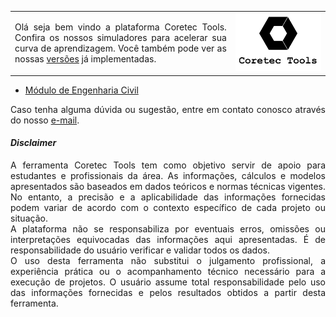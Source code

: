 <table>
  <tr>
    <td style="width:70%;">
      <p align="justify">
      Olá seja bem vindo a plataforma Coretec Tools. Confira os nossos simuladores para acelerar sua curva de aprendizagem. Você também pode ver as nossas <a href="https://github.com/wmpjrufg/coretectools/blob/main/version.md" target="_blank">versões</a> já implementadas.
      </p>
    </td>
    <td style="width:50%;"><img src="imgs/2.svg"/></td>  
  </tr>
</table> 

<ul>
<li><a href="https://coretectoolsengcivil.streamlit.app/" target="_blank">Módulo de Engenharia Civil</a></li>
</ul>

<p align="justify">
Caso tenha alguma dúvida ou sugestão, entre em contato conosco através do nosso <a href="mailto:wanderlei_junior@ufcat.edu.br">e-mail</a>.
</p>

<h4><i>Disclaimer</i></h4>
<p align="justify">
A ferramenta Coretec Tools tem como objetivo servir de apoio para estudantes e profissionais da área. As informações, cálculos e modelos apresentados são baseados em dados teóricos e normas técnicas vigentes. No entanto, a precisão e a aplicabilidade das informações fornecidas podem variar de acordo com o contexto específico de cada projeto ou situação.<br>
A plataforma não se responsabiliza por eventuais erros, omissões ou interpretações equivocadas das informações aqui apresentadas. É de responsabilidade do usuário verificar e validar todos os dados.<br>
O uso desta ferramenta não substitui o julgamento profissional, a experiência prática ou o acompanhamento técnico necessário para a execução de projetos. O usuário assume total responsabilidade pelo uso das informações fornecidas e pelos resultados obtidos a partir desta ferramenta.
</p>
